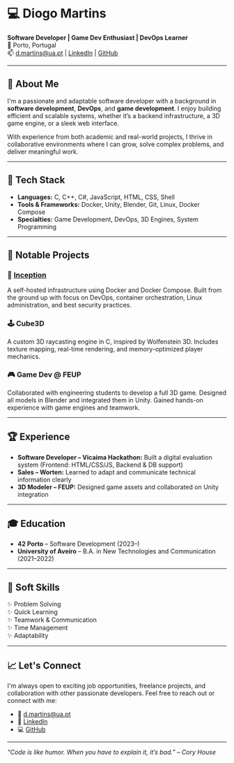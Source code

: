 # 💻 Diogo Martins

**Software Developer | Game Dev Enthusiast | DevOps Learner**  
📍 Porto, Portugal  
📫 d.martins@ua.pt | [LinkedIn](https://www.linkedin.com/in/diogo-martins-ua/) | [GitHub](https://github.com/DiogoMartins42)

---

## 👋 About Me

I'm a passionate and adaptable software developer with a background in **software development**, **DevOps**, and **game development**. I enjoy building efficient and scalable systems, whether it’s a backend infrastructure, a 3D game engine, or a sleek web interface.

With experience from both academic and real-world projects, I thrive in collaborative environments where I can grow, solve complex problems, and deliver meaningful work.

---

## 🧠 Tech Stack

- **Languages:** C, C++, C#, JavaScript, HTML, CSS, Shell
- **Tools & Frameworks:** Docker, Unity, Blender, Git, Linux, Docker Compose
- **Specialties:** Game Development, DevOps, 3D Engines, System Programming

---

## 🔧 Notable Projects

### 🚢 [Inception](https://github.com/DiogoMartins42/42-Cursus-Inception)
A self-hosted infrastructure using Docker and Docker Compose. Built from the ground up with focus on DevOps, container orchestration, Linux administration, and best security practices.

### 🕹️ Cube3D
A custom 3D raycasting engine in C, inspired by Wolfenstein 3D. Includes texture mapping, real-time rendering, and memory-optimized player mechanics.

### 🎮 Game Dev @ FEUP
Collaborated with engineering students to develop a full 3D game. Designed all models in Blender and integrated them in Unity. Gained hands-on experience with game engines and teamwork.

---

## 🏆 Experience

- **Software Developer – Vicaima Hackathon:** Built a digital evaluation system (Frontend: HTML/CSS/JS, Backend & DB support)
- **Sales – Worten:** Learned to adapt and communicate technical information clearly
- **3D Modeler – FEUP:** Designed game assets and collaborated on Unity integration

---

## 🎓 Education

- **42 Porto** – Software Development (2023–)
- **University of Aveiro** – B.A. in New Technologies and Communication (2021–2022)

---

## 🧩 Soft Skills

✨ Problem Solving  
✨ Quick Learning  
✨ Teamwork & Communication  
✨ Time Management  
✨ Adaptability  

---

## 📈 Let's Connect

I'm always open to exciting job opportunities, freelance projects, and collaboration with other passionate developers. Feel free to reach out or connect with me:

- 📧 d.martins@ua.pt
- 💼 [LinkedIn](https://www.linkedin.com/in/diogo-martins-ua/)
- 💻 [GitHub](https://github.com/DiogoMartins42)

---

*“Code is like humor. When you have to explain it, it’s bad.” – Cory House*
